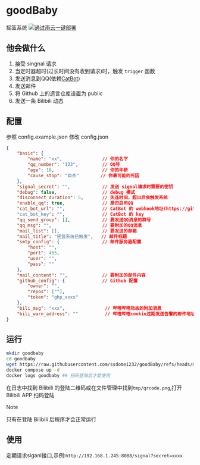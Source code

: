 # goodBaby

摇篮系统
[![通过雨云一键部署](https://rainyun-apps.cn-nb1.rains3.com/materials/deploy-on-rainyun-cn.svg)](https://app.rainyun.com/apps/rca/store/7125/cat_)

## 他会做什么

1. 接受 singnal 请求
2. 当定时器超时(过长时间没有收到请求)时，触发 `trigger` 函数
3. 发送消息到QQ(依赖[CatBot](https://github.com/ssdomei232/CatBot))
4. 发送邮件
5. 将 Github 上的遗言仓库设置为 public
6. 发送一条 Bilibili 动态

## 配置

参照 config.example.json 修改 config.json

```json
{
    "basic": {
        "name": "xx",               // 你的名字
        "qq_number": "123",         // QQ号
        "age": 16,                  // 你的年龄
        "cause_stop": "自杀"        // 你最可能的死因
    },
    "signal_secret": "",            // 发送 signal请求时需要的密钥
    "debug": false,                 // debug 模式
    "disconnect_duration": 5,       // 失连时间，超出后会触发系统
    "enable_qq": true,              // 是否启用QQ
    "cat_bot_url": "",              // CatBot 的 webhook地址(https://github.com/ssdomei232/CatBot)
    "cat_bot_key": "",              // CatBot 的 key
    "qq_send_group": [],            // 要发送QQ消息的群号
    "qq_msg": "",                   // 要附加的QQ消息
    "mail_list": [],                // 要发送的邮箱
    "mail_title": "摇篮系统已触发",   // 邮件标题
    "smtp_config": {                // 邮件服务器配置
        "host": "",
        "port": 465,
        "user": "",
        "pass": ""
    },
    "mail_content": "",             // 要附加的邮件内容
    "github_config": {              // Github 配置
        "owner": "",
        "repos": [""],
        "token": "ghp_xxxx"
    },
    "bili_msg": "xxx",               // 哔哩哔哩动态的附加消息
    "bili_warn_address": ""          // 哔哩哔哩cookie过期发送告警的邮件地址
}
```

## 运行

```bash
mkdir goodbaby
cd goodbaby
wget https://raw.githubusercontent.com/ssdomei232/goodBaby/refs/heads/main/docker-compose.yml
docker compose up -d
docker logs goodbaby ## 扫码登陆后才能使用
```

在日志中找到 Bilibili 的登陆二维码或在文件管理中找到`tmp/qrcode.png`,打开Bilibili APP 扫码登陆

> [!NOTE]  
> 只有在登陆 Bilibili 后程序才会正常运行

## 使用

定期请求siganl接口,示例:`http://192.168.1.245:8088/signal?secret=xxxx`
